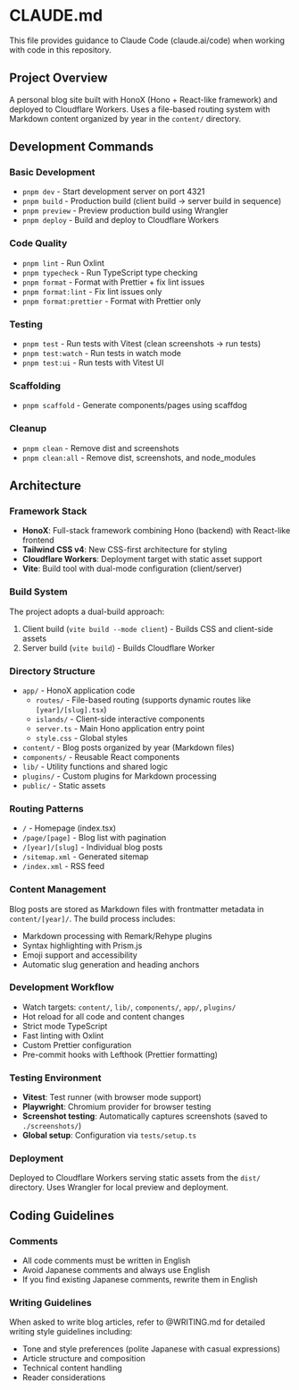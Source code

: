 # CLAUDE.md

This file provides guidance to Claude Code (claude.ai/code) when working with code in this repository.

## Project Overview

A personal blog site built with HonoX (Hono + React-like framework) and deployed to Cloudflare Workers. Uses a file-based routing system with Markdown content organized by year in the `content/` directory.

## Development Commands

### Basic Development

- `pnpm dev` - Start development server on port 4321
- `pnpm build` - Production build (client build → server build in sequence)
- `pnpm preview` - Preview production build using Wrangler
- `pnpm deploy` - Build and deploy to Cloudflare Workers

### Code Quality

- `pnpm lint` - Run Oxlint
- `pnpm typecheck` - Run TypeScript type checking
- `pnpm format` - Format with Prettier + fix lint issues
- `pnpm format:lint` - Fix lint issues only
- `pnpm format:prettier` - Format with Prettier only

### Testing

- `pnpm test` - Run tests with Vitest (clean screenshots → run tests)
- `pnpm test:watch` - Run tests in watch mode
- `pnpm test:ui` - Run tests with Vitest UI

### Scaffolding

- `pnpm scaffold` - Generate components/pages using scaffdog

### Cleanup

- `pnpm clean` - Remove dist and screenshots
- `pnpm clean:all` - Remove dist, screenshots, and node_modules

## Architecture

### Framework Stack

- **HonoX**: Full-stack framework combining Hono (backend) with React-like frontend
- **Tailwind CSS v4**: New CSS-first architecture for styling
- **Cloudflare Workers**: Deployment target with static asset support
- **Vite**: Build tool with dual-mode configuration (client/server)

### Build System

The project adopts a dual-build approach:

1. Client build (`vite build --mode client`) - Builds CSS and client-side assets
2. Server build (`vite build`) - Builds Cloudflare Worker

### Directory Structure

- `app/` - HonoX application code
  - `routes/` - File-based routing (supports dynamic routes like `[year]/[slug].tsx`)
  - `islands/` - Client-side interactive components
  - `server.ts` - Main Hono application entry point
  - `style.css` - Global styles
- `content/` - Blog posts organized by year (Markdown files)
- `components/` - Reusable React components
- `lib/` - Utility functions and shared logic
- `plugins/` - Custom plugins for Markdown processing
- `public/` - Static assets

### Routing Patterns

- `/` - Homepage (index.tsx)
- `/page/[page]` - Blog list with pagination
- `/[year]/[slug]` - Individual blog posts
- `/sitemap.xml` - Generated sitemap
- `/index.xml` - RSS feed

### Content Management

Blog posts are stored as Markdown files with frontmatter metadata in `content/[year]/`. The build process includes:

- Markdown processing with Remark/Rehype plugins
- Syntax highlighting with Prism.js
- Emoji support and accessibility
- Automatic slug generation and heading anchors

### Development Workflow

- Watch targets: `content/`, `lib/`, `components/`, `app/`, `plugins/`
- Hot reload for all code and content changes
- Strict mode TypeScript
- Fast linting with Oxlint
- Custom Prettier configuration
- Pre-commit hooks with Lefthook (Prettier formatting)

### Testing Environment

- **Vitest**: Test runner (with browser mode support)
- **Playwright**: Chromium provider for browser testing
- **Screenshot testing**: Automatically captures screenshots (saved to `./screenshots/`)
- **Global setup**: Configuration via `tests/setup.ts`

### Deployment

Deployed to Cloudflare Workers serving static assets from the `dist/` directory. Uses Wrangler for local preview and deployment.

## Coding Guidelines

### Comments

- All code comments must be written in English
- Avoid Japanese comments and always use English
- If you find existing Japanese comments, rewrite them in English

### Writing Guidelines

When asked to write blog articles, refer to @WRITING.md for detailed writing style guidelines including:

- Tone and style preferences (polite Japanese with casual expressions)
- Article structure and composition
- Technical content handling
- Reader considerations
